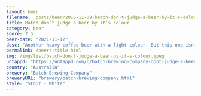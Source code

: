 ```yaml
---
layout: beer
filename: _posts/beer/2016-11-09-batch-don-t-judge-a-beer-by-it-s-colour.md
title: Batch don’t judge a beer by it’s colour
category: beer
score: 7.5
beer-date: "2021-11-12"
desc: "Another heavy coffee beer with a light colour. But this one isn’t hitting me as hard and gets better the more I drink"
permalink: /beer/:title.html
img: /img/list/batch-don-t-judge-a-beer-by-it-s-colour.jpeg
untappd: "https://untappd.com/b/batch-brewing-company-dont-judge-a-beer-by-its-colour/4192085"
country: "Australia"
brewery: "Batch Brewing Company"
breweryURL: "brewery/batch-brewing-company.html"
style: "Stout - White"
---
```


